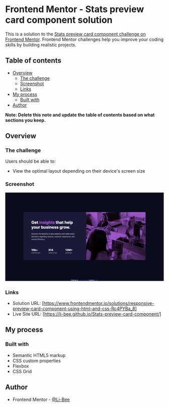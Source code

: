 # Frontend Mentor - Stats preview card component solution

This is a solution to the [Stats preview card component challenge on Frontend Mentor](https://www.frontendmentor.io/challenges/stats-preview-card-component-8JqbgoU62). Frontend Mentor challenges help you improve your coding skills by building realistic projects.

## Table of contents

- [Overview](#overview)
  - [The challenge](#the-challenge)
  - [Screenshot](#screenshot)
  - [Links](#links)
- [My process](#my-process)
  - [Built with](#built-with)
- [Author](#author)

**Note: Delete this note and update the table of contents based on what sections you keep.**

## Overview

### The challenge

Users should be able to:

- View the optimal layout depending on their device's screen size

### Screenshot

![](./screenshot.png)

### Links

- Solution URL: [https://www.frontendmentor.io/solutions/responsive-preview-card-component-using-html-and-css-Rc4PYBa_8]
- Live Site URL: [https://li-bee.github.io/Stats-preview-card-component/]

## My process

### Built with

- Semantic HTML5 markup
- CSS custom properties
- Flexbox
- CSS Grid

## Author

- Frontend Mentor - [@Li-Bee](https://www.frontendmentor.io/profile/Li-Bee)
